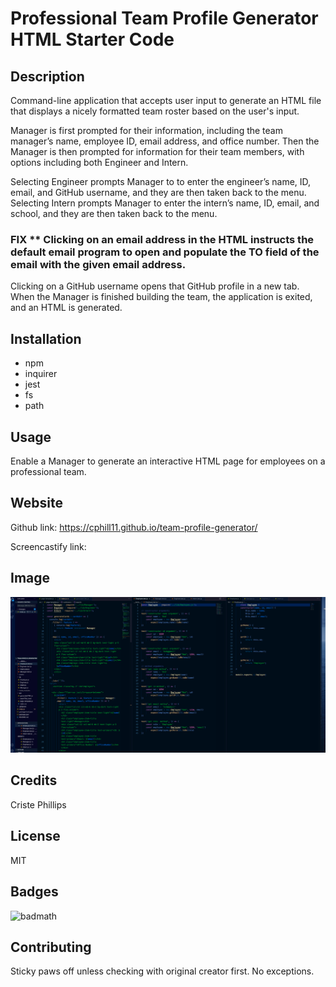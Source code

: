 # Professional Team Profile Generator HTML Starter Code


## Description
Command-line application that accepts user input to generate an HTML file that displays a nicely formatted team roster based on the user's input.

Manager is first prompted for their information, including the team manager’s name, employee ID, email address, and office number.  Then the Manager is then prompted for information for their team members, with options including both Engineer and Intern.  

Selecting Engineer prompts Manager to to enter the engineer’s name, ID, email, and GitHub username, and they are then taken back to the menu. Selecting Intern prompts Manager to enter the intern’s name, ID, email, and school, and they are then taken back to the menu.

### FIX ** Clicking on an email address in the HTML instructs the default email program to open and populate the TO field of the email with the given email address.


Clicking on a GitHub username opens that GitHub profile in a new tab. When the Manager is finished building the team, the application is exited, and an HTML is generated.


## Installation
* npm
* inquirer
* jest
* fs
* path


## Usage
Enable a Manager to generate an interactive HTML page for employees on a professional team.


## Website
Github link: https://cphill11.github.io/team-profile-generator/

Screencastify link:


## Image
![Screenshot](/assets/images/screenshot.png)

## Credits
Criste Phillips

## License
MIT

## Badges
![badmath](https://img.shields.io/github/languages/top/nielsenjared/badmath)

## Contributing
Sticky paws off unless checking with original creator first.  No exceptions.